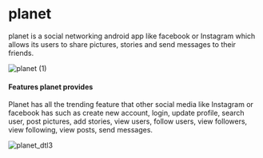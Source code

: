# planet
planet is a social networking android app like facebook or Instagram which allows its users to share pictures, stories and send messages to their friends.

![planet (1)](https://user-images.githubusercontent.com/63718517/188502725-3a8821ed-1456-45d9-98a7-1c2f5edc035b.png)

#### Features planet provides

Planet has all the trending feature that other social media like Instagram or facebook has such as create new account, login, update profile, search user, post pictures, add stories, view users, follow users, view followers, view following, view posts, send messages.

![planet_dtl3](https://user-images.githubusercontent.com/63718517/188695417-9dc2fdc0-19f8-4312-89f1-73d604bd5455.gif)
